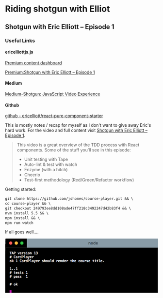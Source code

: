 # Riding shotgun with Elliot

## Shotgun with Eric Elliott – Episode 1

### Useful Links
#### ericelliottjs.js
[Premium content dashboard](https://ericelliottjs.com/premium-content/)

[Premium:Shotgun with Eric Elliott – Episode 1](https://ericelliottjs.com/premium-content/shotgun-with-eric-elliott-episode-1/)
#### Medium
[Medium-Shotgun: JavaScript Video Experience](https://medium.com/javascript-scene/shotgun-javascript-video-experience-c8b6a7771d49#.ji1oacpto)
#### Github
[github - ericelliott/react-pure-component-starter](https://github.com/ericelliott/react-pure-component-starter)


This is mostly notes / recap for myself as I don't want to give away Eric's hard work. For the video and full content visit [Shotgun with Eric Elliott – Episode 1](https://medium.com/javascript-scene/shotgun-javascript-video-experience-c8b6a7771d49#.ji1oacpto).

>This video is a great overview of the TDD process with React components. Some of the stuff you’ll see in this episode:
>* Unit testing with Tape
>* Auto-lint & test with watch
>* Enzyme (with a hitch)
>* Cheerio
>* Test-first methodology (Red/Green/Refactor workflow)


Getting started: 
```
git clone https://github.com/jshomes/course-player.git && \
cd course-player && \
git checkout 249793ee8dd108ade47ff218c3492247d42b83f4 && \
nvm install 5.5 && \
npm install && \
npm run watch
```
If all goes well....

<img src="../images/shotgun_w_Eric_Elliott_eps_1.png" width="">
